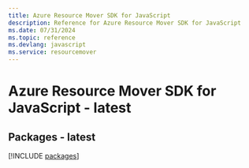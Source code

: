 ```yaml
---
title: Azure Resource Mover SDK for JavaScript
description: Reference for Azure Resource Mover SDK for JavaScript
ms.date: 07/31/2024
ms.topic: reference
ms.devlang: javascript
ms.service: resourcemover
---
```

# Azure Resource Mover SDK for JavaScript - latest
## Packages - latest
[!INCLUDE [packages](resource-mover-index.md)]